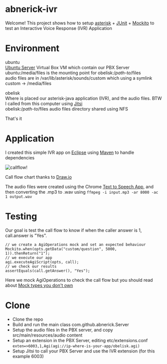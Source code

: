 
# abnerick-ivr

Welcome!
This project shows how to setup [asterisk](http://asterisk-java.org) + [JUnit](http://junit.org/junit4/) + [Mockito](http://site.mockito.org/) to test an Interactive Voice Response (IVR) Application


# Environment

ubuntu 	         
[Ubuntu Server](https://www.ubuntu.com/download/server) Virtual Box VM which contain our PBX Server  
ubuntu:/media/files is the mounting point for obelisk:/*path-to*/files  
audio files are in /var/lib/asterisk/sounds/custom which using a symlink custom -> /media/files 

obelisk        
Where is placed our asterisk-java application (IVR), and the audio files. BTW I called from this computer using [Jitsi](https://jitsi.org/)  
obelisk:/*path-to*/files  audio files directory shared using NFS

That's it

# Application 

I created this simple IVR app on [Eclipse](https://eclipse.org/) using [Maven](https://maven.apache.org/) to handle dependencies
 
 ![callflow!](https://abnerick.files.wordpress.com/2017/05/flowchart.png)

Call flow chart thanks to [Draw.io](https://www.draw.io/) 

The audio files were created using the Chrome [Text to Speech App](https://chrome.google.com/webstore/detail/text-to-speech-app/foboeiajimhaijdbfnknapkoiadkohio/related?utm_source=chrome-ntp-icon), and then converting the .mp3 to .wav using
`ffmpeg -i input.mp3 -ar 8000 -ac 1 output.wav`


# Testing 

Our goal is test the call flow to know if when the caller answer is 1, call.answer is "Yes". 

	// we create a AgiOperations mock and set an expected behaviour
	Mockito.when(opts.getData("custom/question", 5000, 1)).thenReturn("1"); 
	// we execute our app
	agi.executeAgiScript(opts, call); 
	// we check our results
    assertEquals(call.getAnswer(), "Yes");
    	
Here we mock AgiOperations to check the call flow but you should read about [Mock types you don't own](https://github.com/mockito/mockito/wiki/How-to-write-good-tests#dont-mock-type-you-dont-own)     
    

# Clone 
* Clone the repo
* Build and run the main class com.github.abnerick.Server
* Setup the audio files in the PBX server, and copy src/main/resources/audio content
* Setup an extension in the PBX Server, editing etc/extensions.conf  
`exten=>6003,1,Agi(agi://ip-where-is-your-app/obelisk.agi)`
* Setup Jitsi to call your PBX Server and use the IVR extension (for this example 6003) 







